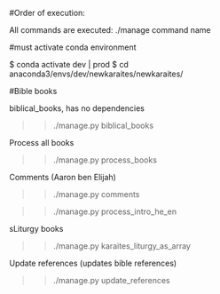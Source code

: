 #Order of execution:

All commands are executed: ./manage command name

#must activate conda environment

$ conda activate dev | prod
$ cd anaconda3/envs/dev/newkaraites/newkaraites/

#Bible books

biblical_books, has no dependencies


>> ./manage.py biblical_books

Process all books

>>./manage.py process_books
  
Comments (Aaron ben Elijah)

>> ./manage.py comments
 
>> ./manage.py process_intro_he_en
 
sLiturgy books

>> ./manage.py karaites_liturgy_as_array

[//]: # (Polemic books)

[//]: # ()
[//]: # (>> ./manage.py karaites_sefer_as_array)

[//]: # ()
[//]: # (>> ./manage.py process_intro_en_he_table)

Update references (updates bible references)

>> ./manage.py update_references
 
[//]: # (Update search)

[//]: # ()
[//]: # (>> ./manage.py update_full_text_search)


[//]: # (Update autocomplete)

[//]: # ()
[//]: # (# this can take a while so in the remote server )

[//]: # (>> screen)

[//]: # (>>./manage.py autocomplete | autocomplete1)

[//]: # (# press ctrl A and then ctrl d)

[//]: # (# this will detach the process from the current ssh session)

[//]: # (# you may close the ssh, the process will keep running on remote server.)